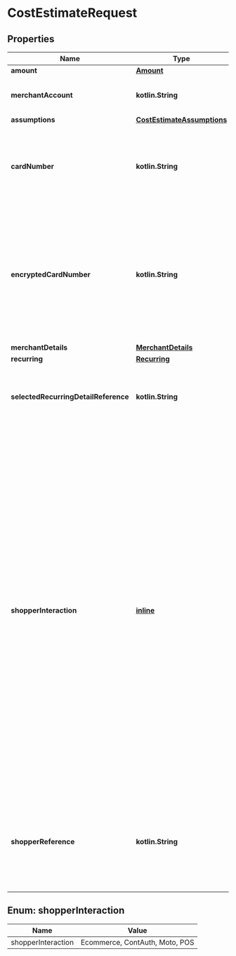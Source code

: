 
# CostEstimateRequest

## Properties
Name | Type | Description | Notes
------------ | ------------- | ------------- | -------------
**amount** | [**Amount**](Amount.md) |  | 
**merchantAccount** | **kotlin.String** | The merchant account identifier you want to process the (transaction) request with. | 
**assumptions** | [**CostEstimateAssumptions**](CostEstimateAssumptions.md) |  |  [optional]
**cardNumber** | **kotlin.String** | The card number (4-19 characters) for PCI compliant use cases. Do not use any separators.  &gt; Either the &#x60;cardNumber&#x60; or &#x60;encryptedCardNumber&#x60; field must be provided in a payment request. |  [optional]
**encryptedCardNumber** | **kotlin.String** | Encrypted data that stores card information for non PCI-compliant use cases. The encrypted data must be created with the Checkout Card Component or Secured Fields Component, and must contain the &#x60;encryptedCardNumber&#x60; field.  &gt; Either the &#x60;cardNumber&#x60; or &#x60;encryptedCardNumber&#x60; field must be provided in a payment request. |  [optional]
**merchantDetails** | [**MerchantDetails**](MerchantDetails.md) |  |  [optional]
**recurring** | [**Recurring**](Recurring.md) |  |  [optional]
**selectedRecurringDetailReference** | **kotlin.String** | The &#x60;recurringDetailReference&#x60; you want to use for this cost estimate. The value &#x60;LATEST&#x60; can be used to select the most recently stored recurring detail. |  [optional]
**shopperInteraction** | [**inline**](#ShopperInteraction) | Specifies the sales channel, through which the shopper gives their card details, and whether the shopper is a returning customer. For the web service API, Adyen assumes Ecommerce shopper interaction by default.  This field has the following possible values: * &#x60;Ecommerce&#x60; - Online transactions where the cardholder is present (online). For better authorisation rates, we recommend sending the card security code (CSC) along with the request. * &#x60;ContAuth&#x60; - Card on file and/or subscription transactions, where the card holder is known to the merchant (returning customer). If the shopper is present (online), you can supply also the CSC to improve authorisation (one-click payment). * &#x60;Moto&#x60; - Mail-order and telephone-order transactions where the shopper is in contact with the merchant via email or telephone. * &#x60;POS&#x60; - Point-of-sale transactions where the shopper is physically present to make a payment using a secure payment terminal. |  [optional]
**shopperReference** | **kotlin.String** | Required for recurring payments.  Your reference to uniquely identify this shopper, for example user ID or account ID. Minimum length: 3 characters. &gt; Your reference must not include personally identifiable information (PII), for example name or email address. |  [optional]


<a name="ShopperInteraction"></a>
## Enum: shopperInteraction
Name | Value
---- | -----
shopperInteraction | Ecommerce, ContAuth, Moto, POS



